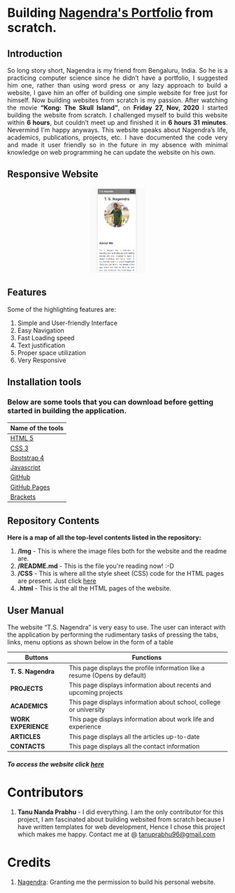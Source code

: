 # Building [Nagendra's Portfolio](https://tanu-n-prabhu.github.io/Nagendra/index.html) from scratch.

## Introduction
<p align = "justify"> So long story short, Nagendra is my friend from Bengaluru, India. So he is a practicing computer science since he didn’t have a portfolio, I suggested him one, rather than using word press or any lazy approach to build a website, I gave him an offer of building one simple website for free just for himself. Now building websites from scratch is my passion. After watching the movie <b>“Kong: The Skull Island”</b>, on <b>Friday 27, Nov, 2020</b> I started building the website from scratch. I challenged myself to build this website within <b>6 hours</b>, but couldn’t meet up and finished it in <b>6 hours 31 minutes</b>. Nevermind I'm happy anyways. This website speaks about Nagendra’s life, academics, publications, projects, etc. I have documented the code very and made it user friendly so in the future in my absence with minimal knowledge on web programming he can update the website on his own.</p>


## Responsive Website

<p align = "center">

<img src="Img/main.PNG" width="25%" >
</p>


## Features
Some of the highlighting features are:

1. Simple and User-friendly Interface
2. Easy Navigation
3. Fast Loading speed
4. Text justification
5. Proper space utilization
6. Very Responsive


## Installation tools
### Below are some tools that you can download before getting started in building the application.

| Name of the tools | 
| ------------- |
|[HTML 5](https://html.spec.whatwg.org/)|
|[CSS 3](https://css-tricks.com/)|
|[Bootstrap 4](https://getbootstrap.com/)|
|[Javascript](https://www.javascript.com/)|
|[GitHub](https://github.com/)|
|[GitHub Pages](https://pages.github.com/)|
|[Brackets](http://brackets.io/)|


## Repository Contents
__Here is a map of all the top-level contents listed in the repository:__
1. __/Img__ - This is where the image files both for the website and the readme are.
2. __/README.md__ - This is the file you're reading now! :-D
3. __/CSS__ - This is where all the style sheet (CSS) code for the HTML pages are present. Just click [here](https://github.com/Tanu-N-Prabhu/Nagendra/tree/main/CSS)
4. __.html__ - This is the all the HTML pages of the website.

## User Manual

The website “T.S. Nagendra” is very easy to use. The user can interact with the application by performing the rudimentary tasks of pressing the tabs, links, menu options as shown below in the form of a table

| Buttons    | Functions |
| ----------- | ----------- |
| <b>T. S. Nagendra</b>      | This page displays the profile information like a resume (Opens by default)      |
| <b>PROJECTS</b>   | This page displays information about recents and upcoming projects        |
| <b>ACADEMICS</b>   | This page displays information about school, college or university       |
| <b>WORK EXPERIENCE</b>   | This page displays information about work life and experience        |
| <b>ARTICLES</b>   | This page displays all the articles up-to-date        |
| <b>CONTACTS</b>   | This page displays all the contact information    |

##### To access the website click [here](https://tanu-n-prabhu.github.io/Nagendra/)


# Contributors
1. <b>Tanu Nanda Prabhu</b> - I did everything. I am the only contributor for this project, I am fascinated about building websited from scratch because I have written templates for web development, Hence I chose this project which makes me happy. Contact me at @ tanuprabhu96@gmail.com

# Credits
1. [Nagendra](https://nagendratech.com/): Granting me the permission to build his personal website.


